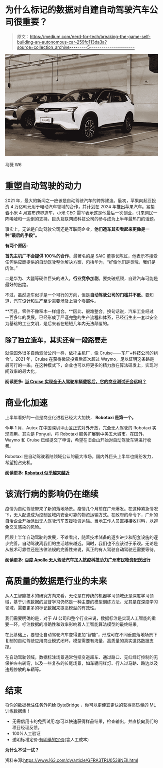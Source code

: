# 为什么标记的数据对自建自动驾驶汽车公司很重要？

> 原文：<https://medium.com/nerd-for-tech/breaking-the-game-self-building-an-autonomous-car-259fd113da3a?source=collection_archive---------5----------------------->

![](img/2fbd92826e3476659b721f903113c8d2.png)

马薇 W6

# 重塑自动驾驶的动力

2021 年，最大的新闻之一应该是自动驾驶汽车的跨界建造。最初，苹果向起亚投资 4 万亿韩元用于电动汽车领域的合作，并计划在 2024 年推出苹果汽车。紧接着小米 4 月宣布跨界造车，小米 CEO 雷军表示这是他最后一次创业，引来网民一阵唏嘘和一边倒的支持。巨头互联网或科技公司的参与成为上半年最热门的话题。

事实上，无论是自动驾驶公司还是互联网企业，**他们造车其实看起来更像是一种“最后的手段”。**

**有两个原因:**

**首先主机厂不会提供 100%的合作**。最著名的是 SAIC 董事长陈虹，他表示不接受任何供应商提供的自动驾驶整体解决方案，包括华为，“好像他们是灵魂，我们是肉体。”

二是华为、大疆等硬件巨头的进入，**行业竞争加剧**。要突破瓶颈，自建汽车可能是最好的出路。

不过，虽然造车似乎是一个可行的方向，但是**自动驾驶公司的门槛并不低**。要知道，汽车设计和生产至少需要涉及上百个零部件。

**而且，零件不像积木一样组合。**因此，很难整合。换句话说，汽车工业经过一百多年的发展，已经形成了严谨完整的生产流程和体系，已经衍生出一套以安全为基础的工业文明，是后来者在短短几年内无法颠覆的。

## **除了独立造车，其实还有一段路要走**

就像国外很多自动驾驶公司一样，依托主机厂，像 Cruise——车厂+科技公司的组合”。2021 年，Cruise 在获得微软投资后首次超过 Waymo，足以证明这条路是最可行的一条。在这种模式下，企业也可以将更多的精力放在算法研发上，实现时间效率的最大化。

**阅读更多:** [**当 Cruise 实现全无人驾驶车辆载客后，它的商业测试还会远吗？**](https://tinyurl.com/yk4vmcwh)

# 商业化加速

上半年看好的一点是商业化进程已经大大加快， **Robotaxi 是第一个。**

今年 1 月，Autox 在中国深圳坪山区正式对外开放，完全无人驾驶的 Robotaxi 实现商用。其次是 Pony.ai，将 Robotaxi 服务扩展到中美五大城市。在国外，Waymo 和 Cruise 已经提交了申请，希望在旧金山开始对自动驾驶车辆进行收费。

Robotaxi 是自动驾驶着陆领域公认的最大市场。国内外巨头上半年也纷纷发力，希望抢占先机。

**阅读更多:** [**Robotaxi 似乎越来越近**](https://tinyurl.com/yz7epfxv)

# 该流行病的影响仍在继续

疫情为自动驾驶带来了新的落地场景。疫情几个月前在广州爆发。在这种紧急情况下，无人配送成为控制区域内安全可靠的物资运输方式。在政府的命令下，广州的自治企业开始派出无人驾驶汽车支援物资运输。当地工作人员直接接收材料，以避免交叉感染的风险。

回顾上半年自动驾驶的发展，不难看出，随着技术储备的逐步进步和配套设施的逐步完善，自动驾驶离我们的生活越来越近。同时，我们也不应该过于乐观。无论是从技术可靠性还是法律法规的完善性来说，真正的有人驾驶自动驾驶还需要等待。

**阅读更多:** [**百度 Apollo 无人驾驶汽车加入抗疫科技助力广州市民物资配送出行**](https://tinyurl.com/tyfat5by)

# 高质量的数据是行业的未来

从人工智能技术的研究方向来看，无论是在传统的机器学习领域还是深度学习领域，基于训练数据的监督学习仍然是一种主要的模型训练方法。尤其是在深度学习领域，需要更多的标记数据来提高模型的有效性。

我们需要明确的是，对于 AI 公司和整个行业来说，数据标注是实现人工智能的重要一环。标注数据的准确性和效率影响着人工智能算法模型的最终结果。

在此基础上，要想让自动驾驶汽车变得更加“智能”，形成可在不同垂直落地场景下复制的自动驾驶应用商业模式闭环，模型需要有海量、高质量的真实道路数据支撑。

在自动驾驶领域，数据标注场景通常包括变道超车、通过路口、无红绿灯控制的无保护左右转弯，以及一些复杂的长尾场景，如车辆闯红灯、行人过马路、路边以及违规停放的车辆等。

# 结束

将你的数据标注任务外包给 [ByteBridge](https://tinyurl.com/2p8dfyt5) ，你可以更便宜更快的获得高质量的 ML 训练数据集！

*   无需信用卡的免费试用:您可以快速获得样品结果，检查输出，并直接向我们的项目经理反馈。
*   100%人工验证
*   透明标准定价:[有明确的定价](https://www.bytebridge.io/#/?module=price)(含人工成本)

**为什么不试一试？**

资料来源:https://www.163.com/dy/article/GFRA3TRU0538NEII.html
